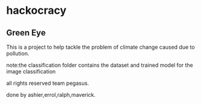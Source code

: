 # hackocracy
## Green Eye

This is a project to help tackle the problem of climate change caused due to pollution.

note:the classification folder contains the dataset and trained model  for the image classification

all rights reserved team pegasus.

done by ashier,errol,ralph,maverick.
